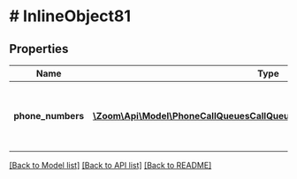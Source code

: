 # # InlineObject81

## Properties

Name | Type | Description | Notes
------------ | ------------- | ------------- | -------------
**phone_numbers** | [**\Zoom\Api\Model\PhoneCallQueuesCallQueueIdPhoneNumbersPhoneNumbers[]**](PhoneCallQueuesCallQueueIdPhoneNumbersPhoneNumbers.md) | Phone number(s) to be assigned to the Shared Line Group. | [optional] 

[[Back to Model list]](../../README.md#documentation-for-models) [[Back to API list]](../../README.md#documentation-for-api-endpoints) [[Back to README]](../../README.md)


